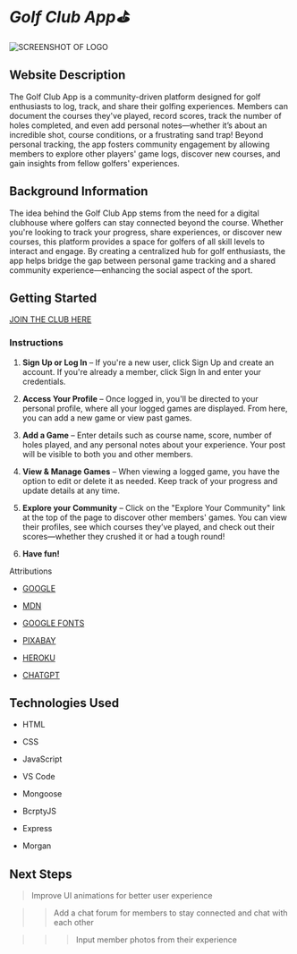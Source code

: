 # *Golf Club App⛳️*

![SCREENSHOT OF LOGO](https://img.freepik.com/free-vector/hand-drawn-golf-logo-template_23-2149360926.jpg?t=st=1740765103~exp=1740768703~hmac=5a93f14d332ba008584461a6929b10b4f3295aafddb88311e5320f674de8f4c6&w=740)

## Website Description

The Golf Club App is a community-driven platform designed for golf enthusiasts to log, track, and share their golfing experiences. Members can document the courses they've played, record scores, track the number of holes completed, and even add personal notes—whether it’s about an incredible shot, course conditions, or a frustrating sand trap!
Beyond personal tracking, the app fosters community engagement by allowing members to explore other players' game logs, discover new courses, and gain insights from fellow golfers' experiences.

## Background Information

The idea behind the Golf Club App stems from the need for a digital clubhouse where golfers can stay connected beyond the course. Whether you're looking to track your progress, share experiences, or discover new courses, this platform provides a space for golfers of all skill levels to interact and engage.
By creating a centralized hub for golf enthusiasts, the app helps bridge the gap between personal game tracking and a shared community experience—enhancing the social aspect of the sport.

## Getting Started

[JOIN THE CLUB HERE](https://arash-golfclub-f4f5027b54cc.herokuapp.com/)

### Instructions

1. **Sign Up or Log In** – If you're a new user, click Sign Up and create an account. If you're already a member, click Sign In and enter your credentials.

2. **Access Your Profile** – Once logged in, you'll be directed to your personal profile, where all your logged games are displayed. From here, you can add a new game or view past games.

3. **Add a Game** – Enter details such as course name, score, number of holes played, and any personal notes about your experience. Your post will be visible to both you and other members.

4. **View & Manage Games** – When viewing a logged game, you have the option to edit or delete it as needed. Keep track of your progress and update details at any time.

5. **Explore your Community** – Click on the "Explore Your Community" link at the top of the page to discover other members' games. You can view their profiles, see which courses they’ve played, and check out their scores—whether they crushed it or had a tough round! 

6. **Have fun!** 

Attributions

* [GOOGLE](www.google.com)

* [MDN](https://developer.mozilla.org/en-US/)

* [GOOGLE FONTS](https://fonts.google.com)

* [PIXABAY](https://pixabay.com)

* [HEROKU](https://www.heroku.com)

* [CHATGPT](WWW.chatgpt.com)

## Technologies Used

* HTML

* CSS

* JavaScript

* VS Code

* Mongoose

* BcrptyJS

* Express 

* Morgan

## Next Steps

> Improve UI animations for better user experience

>>Add a chat forum for members to stay connected and chat with each other 

>>>Input member photos from their experience

